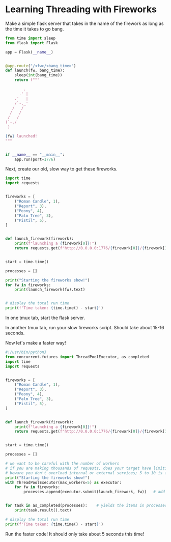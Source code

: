 # Learning Threading with Fireworks

Make a simple flask server that takes in the name of the firework as long as the time it takes to go bang.

```python
from time import sleep
from flask import Flask

app = Flask(__name__)


@app.route("/<fw>/<bang_time>")
def launch(fw, bang_time):
    sleep(int(bang_time))
    return f"""

        .
      .' |
    .'   |
    /`-._'
   /   /
  /   /
 /   /
(`-./
 )

{fw} launched!
"""


if __name__ == "__main__":
    app.run(port=1776)
```


Next, create our old, slow way to get these fireworks.

```python
import time
import requests


fireworks = [
    ("Roman Candle", 1),
    ("Report", 3),
    ("Peony", 4),
    ("Palm Tree", 3),
    ("Pistil", 5),
]


def launch_firework(firework):
    print(f"launching a {firework[0]}!")
    return requests.get(f"http://0.0.0.0:1776/{firework[0]}/{firework[1]}")


start = time.time()

processes = []

print("Starting the fireworks show!")
for fw in fireworks:
    print(launch_firework(fw).text)


# display the total run time
print(f'Time taken: {time.time() - start}')
```

In one tmux tab, start the flask server.

In another tmux tab, run your slow fireworks script. Should take about 15-16 seconds.


Now let's make a faster way!

```python
#!/usr/bin/python3
from concurrent.futures import ThreadPoolExecutor, as_completed
import time
import requests


fireworks = [
    ("Roman Candle", 1),
    ("Report", 3),
    ("Peony", 4),
    ("Palm Tree", 3),
    ("Pistil", 5),
]


def launch_firework(firework):
    print(f"launching a {firework[0]}!")
    return requests.get(f"http://0.0.0.0:1776/{firework[0]}/{firework[1]}")


start = time.time()

processes = []

# we want to be careful with the number of workers
# if you are making thousands of requests, does your target have limiting engaged?
# beware you don't overload internal or external services; 5 to 10 is fine for most scripts
print("Starting the fireworks show!")
with ThreadPoolExecutor(max_workers=5) as executor:
    for fw in fireworks:
        processes.append(executor.submit(launch_firework, fw))   # add a new task to the threadpool and store in processes list


for task in as_completed(processes):    # yields the items in processes as they complete (it finished or was canceled)
    print(task.result().text)

# display the total run time
print(f'Time taken: {time.time() - start}')
```

Run the faster code! It should only take about 5 seconds this time!

